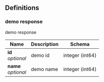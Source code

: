 
<a name="definitions"></a>
## Definitions

<a name="demo-response"></a>
### demo response
demo response


|Name|Description|Schema|
|---|---|---|
|**id**  <br>*optional*|demo id|integer (int64)|
|**name**  <br>*optional*|demo name|integer (int64)|



